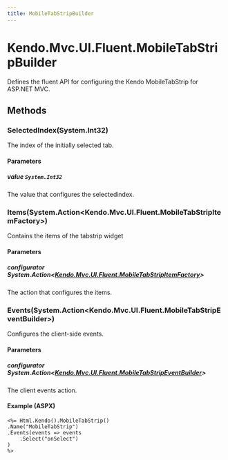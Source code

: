 ```yaml
---
title: MobileTabStripBuilder
---
```


# Kendo.Mvc.UI.Fluent.MobileTabStripBuilder
Defines the fluent API for configuring the Kendo MobileTabStrip for ASP.NET MVC.




## Methods


### SelectedIndex(System.Int32)
The index of the initially selected tab.


#### Parameters

##### value `System.Int32`
The value that configures the selectedindex.





### Items(System.Action\<Kendo.Mvc.UI.Fluent.MobileTabStripItemFactory\>)
Contains the items of the tabstrip widget


#### Parameters

##### configurator System.Action<[Kendo.Mvc.UI.Fluent.MobileTabStripItemFactory](/api/wrappers/aspnet-mvc/Kendo.Mvc.UI.Fluent/MobileTabStripItemFactory)>
The action that configures the items.





### Events(System.Action\<Kendo.Mvc.UI.Fluent.MobileTabStripEventBuilder\>)
Configures the client-side events.


#### Parameters

##### configurator System.Action<[Kendo.Mvc.UI.Fluent.MobileTabStripEventBuilder](/api/wrappers/aspnet-mvc/Kendo.Mvc.UI.Fluent/MobileTabStripEventBuilder)>
The client events action.




#### Example (ASPX)
    <%= Html.Kendo().MobileTabStrip()
    .Name("MobileTabStrip")
    .Events(events => events
        .Select("onSelect")
    )
    %>



